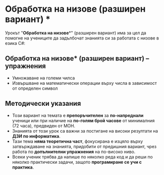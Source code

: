 # Обработка на низове (разширен вариант) *

Урокът "**Обработка на низове***" (разширен вариант) има за цел да помогне на учениците да задълбочат знанията си за работата с низове в езика C#:

## Обработка на низове* (разширен вариант) – упражнения
  - Умножаване на големи чилса
  - Извършване на математически операции върху числа в зависимост от определен символ

## Методически указания
  - Този вариант на темата е **препоръчителен** за **по-напреднали** ученици или при наличие на **по-голям брой часове** от минималния (72 часа), предвиден от МОН.
  - Знанията от този урок са важни за постигане на високи резултати на **ДЗИ по информатика**.
  - Тази тема **няма теоретична част**, фокусирана е изцяло върху затвърждаване на знанията, придобити от предишния вариант, чрез работа по **допълнителни упражнения** на по-високо ниво.
  - Всеки ученик трябва да напише по няколко реда код и да реши по няколко практически задачи, защото **програмиране сe учи с практика**.
